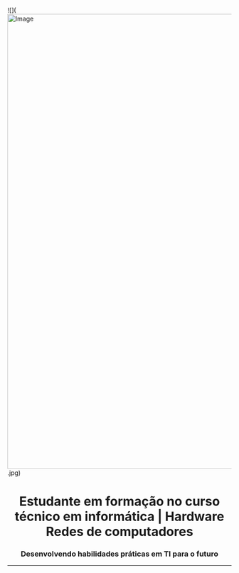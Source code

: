 ![](<img width="1536" height="1024" alt="Image" src="https://github.com/user-attachments/assets/b1e5bcde-f342-4a2f-8b4c-998db7602327" />.jpg)
<h1 align="center">Estudante em formação no curso técnico em informática | Hardware Redes de computadores</h1>
<h3 align="center">Desenvolvendo habilidades práticas em TI para o futuro</h3>
<hr>

